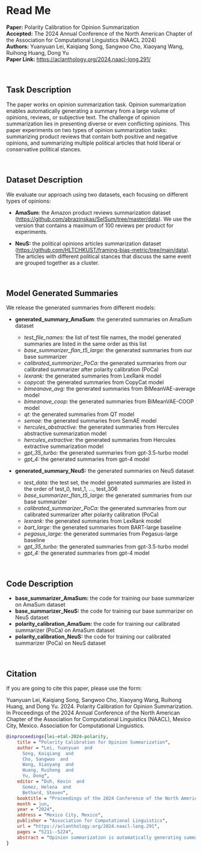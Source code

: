 # Read Me

**Paper:** Polarity Calibration for Opinion Summarization<br/>
**Accepted:** The 2024 Annual Conference of the North American Chapter of the Association for Computational Linguistics (NAACL 2024)<br/>
**Authors:** Yuanyuan Lei, Kaiqiang Song, Sangwoo Cho, Xiaoyang Wang, Ruihong Huang, Dong Yu<br/>
**Paper Link:** https://aclanthology.org/2024.naacl-long.291/


<br/>

## Task Description

The paper works on opinion summarization task. Opinion summarization enables automatically generating a summary from a large volume of opinions, reviews, or subjective text. The challenge of opinion summarization lies in presenting diverse or even conflicting opinions. This paper experiments on two types of opinion summarization tasks: summarizing product reviews that contain both positive and negative opinions, and summarizing multiple political articles that hold liberal or conservative political stances.


<br/>

## Dataset Description

We evaluate our approach using two datasets, each focusing on different types of opinions:

* **AmaSum**: the Amazon product reviews summarization dataset (https://github.com/abrazinskas/SelSum/tree/master/data). We use the version that contains a maximum of 100 reviews per product for experiments.

* **NeuS:** the political opinions articles summarization dataset (https://github.com/HLTCHKUST/framing-bias-metric/tree/main/data). The articles with different political stances that discuss the same event are grouped together as a cluster.



<br/>

## Model Generated Summaries

We release the generated summaries from different models:

* **generated_summary_AmaSum**: the generated summaries on AmaSum dataset
  * _test_file_names:_ the list of test file names, the model generated summaries are listed in the same order as this list
  * _base_summarizer_flan_t5_large:_ the generated summaries from our base summarizer
  * _calibrated_summarizer_PoCa:_ the generated summaries from our calibrated summarizer after polarity calibration (PoCa)
  * _lexrank:_ the generated summaries from LexRank model
  * _copycat:_ the generated summaries from CopyCat model
  * _bimeanave_avg:_ the generated summaries from BiMeanVAE-average model
  * _bimeanave_coop:_ the generated summaries from BiMeanVAE-COOP model
  * _qt:_ the generated summaries from QT model
  * _semae:_ the generated summaries from SemAE model
  * _hercules_abstractive:_ the generated summaries from Hercules abstractive summarization model
  * _hercules_extractive:_ the generated summaries from Hercules extractive summarization model
  * _gpt_35_turbo:_ the generated summaries from gpt-3.5-turbo model
  * _gpt_4:_ the generated summaries from gpt-4 model

* **generated_summary_NeuS:** the generated summaries on NeuS dataset
  * _test_data:_ the test set, the model generated summaries are listed in the order of test_0, test_1, ..., test_306
  * _base_summarizer_flan_t5_large:_ the generated summaries from our base summarizer
  * _calibrated_summarizer_PoCa:_ the generated summaries from our calibrated summarizer after polarity calibration (PoCa)
  * _lexrank:_ the generated summaries from LexRank model
  * _bart_large:_ the generated summaries from BART-large baseline
  * _pegasus_large:_ the generated summaries from Pegasus-large baseline
  * _gpt_35_turbo:_ the generated summaries from gpt-3.5-turbo model
  * _gpt_4:_ the generated summaries from gpt-4 model


<br/>

## Code Description

* **base_summarizer_AmaSum:** the code for training our base summarizer on AmaSum dataset
* **base_summarizer_NeuS:** the code for training our base summarizer on NeuS dataset
* **polarity_calibration_AmaSum:** the code for training our calibrated summarizer (PoCa) on AmaSum dataset
* **polarity_calibration_NeuS:** the code for training our calibrated summarizer (PoCa) on NeuS dataset


<br/>


## Citation

If you are going to cite this paper, please use the form:

Yuanyuan Lei, Kaiqiang Song, Sangwoo Cho, Xiaoyang Wang, Ruihong Huang, and Dong Yu. 2024. Polarity Calibration for Opinion Summarization. In Proceedings of the 2024 Annual Conference of the North American Chapter of the Association for Computational Linguistics (NAACL), Mexico City, Mexico. Association for Computational Linguistics.


```bibtex
@inproceedings{lei-etal-2024-polarity,
    title = "Polarity Calibration for Opinion Summarization",
    author = "Lei, Yuanyuan  and
      Song, Kaiqiang  and
      Cho, Sangwoo  and
      Wang, Xiaoyang  and
      Huang, Ruihong  and
      Yu, Dong",
    editor = "Duh, Kevin  and
      Gomez, Helena  and
      Bethard, Steven",
    booktitle = "Proceedings of the 2024 Conference of the North American Chapter of the Association for Computational Linguistics: Human Language Technologies (Volume 1: Long Papers)",
    month = jun,
    year = "2024",
    address = "Mexico City, Mexico",
    publisher = "Association for Computational Linguistics",
    url = "https://aclanthology.org/2024.naacl-long.291",
    pages = "5211--5224",
    abstract = "Opinion summarization is automatically generating summaries from a variety of subjective information, such as product reviews or political opinions. The challenge of opinions summarization lies in presenting divergent or even conflicting opinions. We conduct an analysis of previous summarization models, which reveals their inclination to amplify the polarity bias, emphasizing the majority opinions while ignoring the minority opinions. To address this issue and make the summarizer express both sides of opinions, we introduce the concept of polarity calibration, which aims to align the polarity of output summary with that of input text. Specifically, we develop a reinforcement training approach for polarity calibration. This approach feeds the polarity distance between output summary and input text as reward into the summarizer, and also balance polarity calibration with content preservation and language naturality. We evaluate our Polarity Calibration model (PoCa) on two types of opinions summarization tasks: summarizing product reviews and political opinions articles. Automatic and human evaluation demonstrate that our approach can mitigate the polarity mismatch between output summary and input text, as well as maintain the content semantic and language quality.",
}

```







